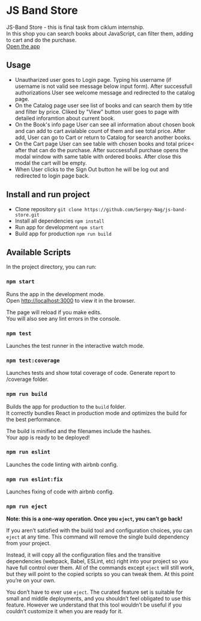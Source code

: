 # JS Band Store

JS-Band Store - this is final task from ciklum internship.\
In this shop you can search books about JavaScript, can filter them, adding to cart and do the purchase.\
[Open the app](https://sergey-nag.github.io/js-band-store/)

## Usage
- Unautharized user goes to Login page. Typing his username (if username is not valid see message below input form). After successfull authorizations User see welcome message and redirected to the catalog page.
- On the Catalog page user see list of books and can search them by title and filter by price. Cliked by "View" button user goes to page with detailed inforamtion about current book.
- On the Book's info page User can see all information about chosen book and can add to cart avialable count of them and see total price. After add, User can go to Cart or return to Catalog for search another books.
- On the Cart page User can see table with chosen books and total price< after that can do the purchase. After succsessfull purchase opens the modal window with same table with ordered books. After close this modal the cart will be empty.
- When User clicks to the Sign Out button he will be log out and redirected to login page back.

## Install and run project
- Clone repository `git clone https://github.com/Sergey-Nag/js-band-store.git`
- Install all dependencies `npm install`
- Run app for development `npm start`
- Build app for production `npm run build`

## Available Scripts

In the project directory, you can run:

### `npm start`

Runs the app in the development mode.\
Open [http://localhost:3000](http://localhost:3000) to view it in the browser.

The page will reload if you make edits.\
You will also see any lint errors in the console.

### `npm test`

Launches the test runner in the interactive watch mode.

### `npm test:coverage`

Launches tests and show total coverage of code. Generate report to /coverage folder.

### `npm run build`

Builds the app for production to the `build` folder.\
It correctly bundles React in production mode and optimizes the build for the best performance.

The build is minified and the filenames include the hashes.\
Your app is ready to be deployed!

### `npm run eslint`

Launches the code linting with airbnb config.

### `npm run eslint:fix`

Launches fixing of code with airbnb config.

### `npm run eject`

**Note: this is a one-way operation. Once you `eject`, you can’t go back!**

If you aren’t satisfied with the build tool and configuration choices, you can `eject` at any time. This command will remove the single build dependency from your project.

Instead, it will copy all the configuration files and the transitive dependencies (webpack, Babel, ESLint, etc) right into your project so you have full control over them. All of the commands except `eject` will still work, but they will point to the copied scripts so you can tweak them. At this point you’re on your own.

You don’t have to ever use `eject`. The curated feature set is suitable for small and middle deployments, and you shouldn’t feel obligated to use this feature. However we understand that this tool wouldn’t be useful if you couldn’t customize it when you are ready for it.

